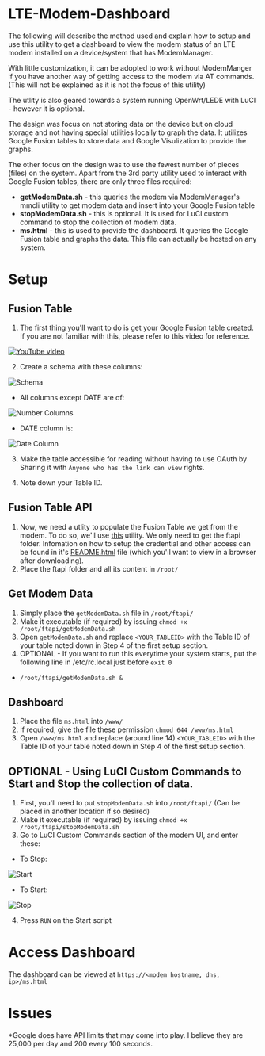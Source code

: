 # LTE-Modem-Dashboard
The following will describe the method used and explain how to setup and use this utility to get a dashboard to view the modem status of an LTE modem installed on a device/system that has ModemManager. 

With little customization, it can be adopted to work without ModemManger if you have another way of getting access to the modem via AT commands. (This will not be explained as it is not the focus of this utility)

The utlity is also geared towards a system running OpenWrt/LEDE with LuCI - however it is optional.

The design was focus on not storing data on the device but on cloud storage and not having special utilities locally to graph the data. It utilizes Google Fusion tables to store data and Google Visulization to provide the graphs.

The other focus on the design was to use the fewest number of pieces (files) on the system. Apart from the 3rd party utility used to interact with Google Fusion tables, there are only three files required:

* **getModemData.sh** - this queries the modem via ModemManager's mmcli utility to get modem data and insert into your Google Fusion table
* **stopModemData.sh** - this is optional. It is used for LuCI custom command to stop the collection of modem data.
* **ms.html** - this is used to provide the dashboard. It queries the Google Fusion table and graphs the data. This file can actually be hosted on any system.

# Setup
## Fusion Table
 1. The first thing you'll want to do is get your Google Fusion table created. If you are not familiar with this, please refer to this video for reference.

[![YouTube video](http://img.youtube.com/vi/tlwoVnHvU5o/0.jpg)](https://www.youtube.com/watch?v=tlwoVnHvU5o)

 2. Create a schema with these columns: 
 
 ![Schema](https://i.imgur.com/upRWnrA.png)
 
  * All columns except DATE are of: 
  
  ![Number Columns](https://i.imgur.com/DSriWlX.png)
  
  * DATE column is: 
  
  ![Date Column](https://i.imgur.com/QjhcCE3.png)
 
 3. Make the table accessible for reading without having to use OAuth by Sharing it with `Anyone who has the link can view` rights.
 
 4. Note down your Table ID.
 
 ## Fusion Table API
 1. Now, we need a utlity to populate the Fusion Table we get from the modem. To do so, we'll use [this](https://github.com/fusiontables/fusion-tables-api-samples/tree/master/ftapi) utility. We only need to get the ftapi folder. Infomation on how to setup the credential and other access can be found in it's [README.html](https://github.com/fusiontables/fusion-tables-api-samples/blob/master/ftapi/README.html) file (which you'll want to view in a browser after downloading).
 2. Place the ftapi folder and all its content in `/root/`
 
 ## Get Modem Data
 1. Simply place the `getModemData.sh` file in `/root/ftapi/`
 2. Make it executable (if required) by issuing `chmod +x /root/ftapi/getModemData.sh`
 3. Open `getModemData.sh` and replace `<YOUR_TABLEID>` with the Table ID of your table noted down in Step 4 of the first setup section.
 4. OPTIONAL - If you want to run this everytime your system starts, put the following line in /etc/rc.local just before `exit 0`
 * `/root/ftapi/getModemData.sh &`
 
 ## Dashboard
 1. Place the file `ms.html` into `/www/`
 2. If required, give the file these permission `chmod 644 /www/ms.html`
 3. Open `/www/ms.html` and replace (around line 14) `<YOUR_TABLEID>` with the Table ID of your table noted down in Step 4 of the first setup section.
 
 ## OPTIONAL - Using LuCI Custom Commands to Start and Stop the collection of data.
 1. First, you'll need to put `stopModemData.sh` into `/root/ftapi/` (Can be placed in another location if so desired)
 2. Make it executable (if required) by issuing `chmod +x /root/ftapi/stopModemData.sh`
 3. Go to LuCI Custom Commands section of the modem UI, and enter these:
 * To Stop: 
 
 ![Start](https://i.imgur.com/n7Hfc8x.png)
 
 * To Start:
 
 ![Stop](https://i.imgur.com/wf45m3W.png)
 
 4. Press `RUN` on the Start script


# Access Dashboard
The dashboard can be viewed at `https://<modem hostname, dns, ip>/ms.html`

# Issues
*Google does have API limits that may come into play. I believe they are 25,000 per day and 200 every 100 seconds.


